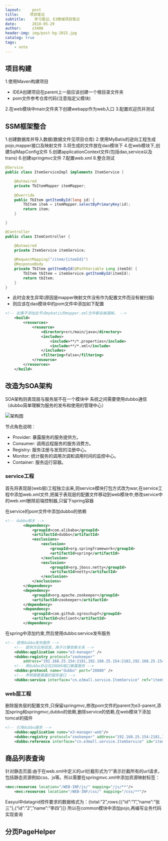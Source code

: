 ```yaml
---
layout:     post                   
title:     项目笔记          
subtitle:    学习笔记、E3商城项目笔记
date:       2018-05-29            
author:     x3408                    
header-img: img/post-bg-2015.jpg    
catalog: true                      
tags:  
    - note
---
```


## 项目构建

1.使用Maven构建项目

* IDEA创建项目在parent上一层应该创建一个根目录文件夹
* pom文件参考仓库代码(注意指定父模块)

2.在web模块中main文件夹下创建webapp作为web入口
3.配置欢迎页并测试

## SSM框架整合
1.创建数据库并导入数据(数据文件见项目仓库)
2.使用MyBatis的逆向工程生成pojo,mapper接口及映射文件
3.将生成的文件放在dao模块下
4.在web模块下,创建SqlMapConfig文件
5.创建applicationContext文件(包括dao,service以及trans)
6.创建springmvc文件
7.配置web.xml
8.整合测试
``` java
@Service
public class ItemServiceImpl implements ItemService {

	@Autowired
	private TbItemMapper itemMapper;
	
	@Override
	public TbItem getItemById(long id) {
		TbItem item = itemMapper.selectByPrimaryKey(id);
		return item;
	}

}
```
``` java
@Controller
public class ItemController {

	@Autowired
	private ItemService itemService;
	
	@RequestMapping("/item/{itemId}")
	@ResponseBody
	private TbItem getItemById(@PathVariable Long itemId) {
		TbItem tbItem = itemService.getItemById(itemId);
		return tbItem;
	}
}
```
* 此时会发生异常(原因是mapper映射文件没有作为配置文件而没有被扫描)
* 则应该在dao模块中的pom文件中添加如下配置

``` xml
<!-- 如果不添加此节点mybatis的mapper.xml文件都会被漏掉。 -->
	<build>
		<resources>
            <resource>
                <directory>src/main/java</directory>
                <includes>
                    <include>**/*.properties</include>
                    <include>**/*.xml</include>
                </includes>
                <filtering>false</filtering>
            </resource>
        </resources>
	</build>
```

## 改造为SOA架构

SOA架构则表现层与服务层不在一个模块中
系统之间需要使用dubbo通信（dubbo简单理解为服务的发布和使用的管理中心）
	
![架构图](https://x3408.oss-cn-hangzhou.aliyuncs.com/1528796343654.png)

节点角色说明：
* Provider: 暴露服务的服务提供方。
* Consumer: 调用远程服务的服务消费方。
* Registry: 服务注册与发现的注册中心。
* Monitor: 统计服务的调用次调和调用时间的监控中心。
* Container: 服务运行容器。

### service工程
首先将表现层(web层)工程独立出来,则service模块打包方式改为war,在service工程中添加web.xml文件,把属于表现层的配置文件移动到web模块中,修改service中的web.xml删除前端控制器,只留下spring容器

在service的pom文件中添加dubbo的依赖

```xml
<!-- dubbo相关 -->
		<dependency>
			<groupId>com.alibaba</groupId>
			<artifactId>dubbo</artifactId>
			<exclusions>
				<exclusion>
					<groupId>org.springframework</groupId>
					<artifactId>spring</artifactId>
				</exclusion>
				<exclusion>
					<groupId>org.jboss.netty</groupId>
					<artifactId>netty</artifactId>
				</exclusion>
			</exclusions>
		</dependency>
		<dependency>
			<groupId>org.apache.zookeeper</groupId>
			<artifactId>zookeeper</artifactId>
		</dependency>
		<dependency>
			<groupId>com.github.sgroschupf</groupId>
			<artifactId>zkclient</artifactId>
		</dependency>
```
在spring中添加约束,然后使用dubbo:service发布服务
```xml
<!-- 使用dubbo发布服务 -->
	<!-- 提供方应用信息，用于计算依赖关系 -->
	<dubbo:application name="e3-manager" />
	<dubbo:registry protocol="zookeeper"
		address="192.168.25.154:2181,192.168.25.154:2182,192.168.25.154:2183" />
	<!-- 用dubbo协议在20880端口暴露服务 -->
	<dubbo:protocol name="dubbo" port="20880" />
	<!-- 声明需要暴露的服务接口 -->
	<dubbo:service interface="cn.e3mall.service.ItemService" ref="itemServiceImpl" />
```

### web层工程
删除服务层的配置文件,只保留springmvc,修改pom文件的parent为e3-parent,添加spring和springmvc,dubbo的依赖,删除service的依赖,在web模块下添加tomcat的插件

```xml
<!-- 引用dubbo服务 -->
	<dubbo:application name="e3-manager-web"/>
	<dubbo:registry protocol="zookeeper" address="192.168.25.154:2181,192.168.25.154:2182,192.168.25.154:2183"/>	
	<dubbo:reference interface="cn.e3mall.service.ItemService" id="itemService" />
```

## 商品列表查询
针对静态页面:由于在web.xml中定义的url拦截形式为“/”表示拦截所有的url请求，包括静态资源例如css、js等。所以需要在springmvc.xml中添加资源映射标签：
```xml
<mvc:resources location="/WEB-INF/js/" mapping="/js/**"/>
	<mvc:resources location="/WEB-INF/css/" mapping="/css/**"/>
```
Easyui中datagrid控件要求的数据格式为：{total:”2”,rows:[{“id”:”1”,”name”:”张三”},{“id”:”2”,”name”:”李四”}]}
所以在common模块中添加pojo,再编写业务代码实现查询

## 分页PageHelper
